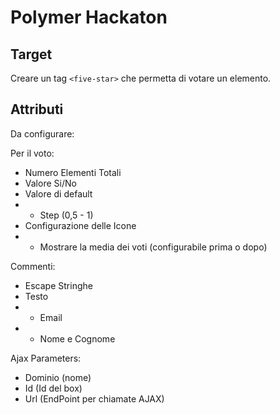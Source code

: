 # Polymer Hackaton

## Target

Creare un tag `<five-star>` che permetta di votare un elemento.

## Attributi

Da configurare:

Per il voto:
- Numero Elementi Totali
- Valore Si/No
- Valore di default
- * Step (0,5 - 1)
- Configurazione delle Icone
- * Mostrare la media dei voti (configurabile prima o dopo)

Commenti:
- Escape Stringhe
- Testo
- * Email
- * Nome e Cognome

Ajax Parameters:
- Dominio (nome)
- Id (Id del box)
- Url (EndPoint per chiamate AJAX)